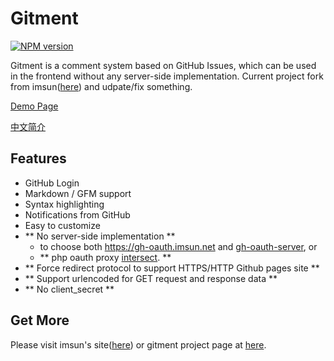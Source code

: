 # Gitment


[![NPM version][npm-image]][npm-url]

[npm-image]: https://img.shields.io/npm/v/gitment.svg
[npm-url]: https://www.npmjs.com/package/gitment

Gitment is a comment system based on GitHub Issues,
which can be used in the frontend without any server-side implementation. Current project fork from imsun([here](https://github.com/imsun/gitment)) and udpate/fix something.

[Demo Page](https://imsun.github.io/gitment/)

[中文简介](https://imsun.net/posts/gitment-introduction/)

## Features

- GitHub Login
- Markdown / GFM support
- Syntax highlighting
- Notifications from GitHub
- Easy to customize
- ** No server-side implementation **
  - to choose both https://gh-oauth.imsun.net and [gh-oauth-server](https://github.com/imsun/gh-oauth-server), or
  - ** php oauth proxy [intersect](https://github.com/aimingoo/intersect). **
- ** Force redirect protocol to support HTTPS/HTTP Github pages site  **
- ** Support urlencoded for GET request and response data **
- ** No client_secret **

## Get More

Please visit imsun's site([here](https://imsun.net/)) or gitment project page at [here](https://github.com/imsun/gitment).
